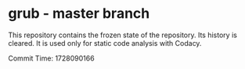 # grub - master branch

This repository contains the frozen state of the repository.
Its history is cleared. It is used only for static code
analysis with Codacy.

Commit Time: 1728090166